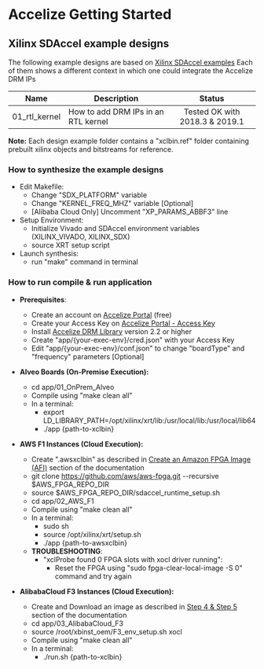 # Accelize Getting Started
## Xilinx SDAccel example designs

The following example designs are based on [Xilinx SDAccel examples](https://github.com/Xilinx/SDAccel_Examples)
Each of them shows a different context in which one could integrate the Accelize DRM IPs

| Name                       | Description                            | Status      |
| -------------------------- |--------------------------------------- |:----------: |
| 01_rtl_kernel              | How to add DRM IPs in an RTL kernel    | Tested OK with 2018.3 & 2019.1     |

**Note:** Each design example folder contains a "xclbin.ref" folder containing prebuilt xilinx objects and bitstreams for reference. 

### How to synthesize the example designs

* Edit Makefile:
  * Change "SDX_PLATFORM" variable
  * Change "KERNEL_FREQ_MHZ" variable [Optional]
  * [Alibaba Cloud Only] Uncomment "XP_PARAMS_ABBF3" line
* Setup Environment:
  * Initialize Vivado and SDAccel environment variables (XILINX_VIVADO, XILINX_SDX)
  * source XRT setup script
* Launch synthesis:
  * run "make" command in terminal

### How to run compile & run application
* **Prerequisites**:
  * Create an account on [Accelize Portal](https://portal.accelize.com) (free)
  * Create your Access Key  on [Accelize Portal - Access Key](https://portal.accelize.com/front/customer/apicredential)
  * Install [Accelize DRM Library](https://tech.accelize.com/documentation/stable/drm_library_installation.html#installation-from-packages) version 2.2 or higher
  * Create "app/{your-exec-env}/cred.json" with your Access Key
  * Edit "app/{your-exec-env}/conf.json" to change "boardType" and "frequency" parameters [Optional]

* **Alveo Boards (On-Premise Execution):**
  * cd app/01_OnPrem_Alveo
  * Compile using "make clean all"
  * In a terminal:
    * export LD_LIBRARY_PATH=/opt/xilinx/xrt/lib:/usr/local/lib:/usr/local/lib64
    * ./app {path-to-xclbin}
    
* **AWS F1 Instances (Cloud Execution):**
  * Create ".awsxclbin" as described in [Create an Amazon FPGA Image (AFI)](https://github.com/aws/aws-fpga/tree/master/SDAccel#2-create-an-amazon-fpga-image-afi) section of the documentation 
  * git clone https://github.com/aws/aws-fpga.git --recursive $AWS_FPGA_REPO_DIR
  * source $AWS_FPGA_REPO_DIR/sdaccel_runtime_setup.sh
  * cd app/02_AWS_F1
  * Compile using "make clean all"
  * In a terminal:
    * sudo sh
    * source /opt/xilinx/xrt/setup.sh
    * ./app {path-to-awsxclbin}
  * **TROUBLESHOOTING**:
    * "xclProbe found 0 FPGA slots with xocl driver running": 
      * Reset the FPGA using "sudo fpga-clear-local-image -S 0" command and try again

* **AlibabaCloud F3 Instances (Cloud Execution):**
  * Create and Download an image as described in [Step 4 & Step 5](https://www.alibabacloud.com/help/doc-detail/91531.htm) section of the documentation 
  * cd app/03_AlibabaCloud_F3
  * source /root/xbinst_oem/F3_env_setup.sh xocl
  * Compile using "make clean all"
  * In a terminal:
    * ./run.sh {path-to-xclbin}
    

